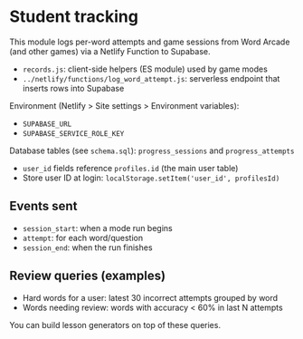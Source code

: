 # Student tracking

This module logs per-word attempts and game sessions from Word Arcade (and other games) via a Netlify Function to Supabase.

- `records.js`: client-side helpers (ES module) used by game modes
- `../netlify/functions/log_word_attempt.js`: serverless endpoint that inserts rows into Supabase

Environment (Netlify > Site settings > Environment variables):
- `SUPABASE_URL`
- `SUPABASE_SERVICE_ROLE_KEY`

Database tables (see `schema.sql`): `progress_sessions` and `progress_attempts`
- `user_id` fields reference `profiles.id` (the main user table)
- Store user ID at login: `localStorage.setItem('user_id', profilesId)`

## Events sent
- `session_start`: when a mode run begins
- `attempt`: for each word/question  
- `session_end`: when the run finishes

## Review queries (examples)
- Hard words for a user: latest 30 incorrect attempts grouped by word
- Words needing review: words with accuracy < 60% in last N attempts

You can build lesson generators on top of these queries.
